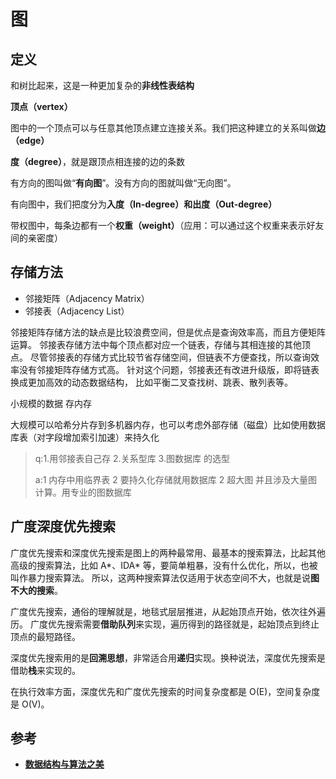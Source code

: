 # 图
## 定义
和树比起来，这是一种更加复杂的**非线性表结构**

**顶点（vertex）**

图中的一个顶点可以与任意其他顶点建立连接关系。我们把这种建立的关系叫做**边（edge）**

**度（degree）**，就是跟顶点相连接的边的条数

有方向的图叫做“**有向图**”。没有方向的图就叫做“无向图”。

有向图中，我们把度分为**入度（In-degree）和出度（Out-degree）**

带权图中，每条边都有一个**权重（weight）**（应用：可以通过这个权重来表示好友间的亲密度）

## 存储方法
* 邻接矩阵（Adjacency Matrix）
* 邻接表（Adjacency List）

邻接矩阵存储方法的缺点是比较浪费空间，但是优点是查询效率高，而且方便矩阵运算。
邻接表存储方法中每个顶点都对应一个链表，存储与其相连接的其他顶点。
尽管邻接表的存储方式比较节省存储空间，但链表不方便查找，所以查询效率没有邻接矩阵存储方式高。
针对这个问题，邻接表还有改进升级版，即将链表换成更加高效的动态数据结构，
比如平衡二叉查找树、跳表、散列表等。

小规模的数据 存内存

大规模可以哈希分片存到多机器内存，也可以考虑外部存储（磁盘）比如使用数据库表（对字段增加索引加速）来持久化

>q:1.用邻接表自己存
2.关系型库
3.图数据库 的选型
> 
> a:1 内存中用临界表
2 要持久化存储就用数据库
2 超大图 并且涉及大量图计算。用专业的图数据库

## 广度深度优先搜索
广度优先搜索和深度优先搜索是图上的两种最常用、最基本的搜索算法，比起其他高级的搜索算法，比如 A*、IDA* 等，要简单粗暴，没有什么优化，所以，也被叫作暴力搜索算法。
所以，这两种搜索算法仅适用于状态空间不大，也就是说**图不大的搜索**。

广度优先搜索，通俗的理解就是，地毯式层层推进，从起始顶点开始，依次往外遍历。
广度优先搜索需要**借助队列**来实现，遍历得到的路径就是，起始顶点到终止顶点的最短路径。

深度优先搜索用的是**回溯思想**，非常适合用**递归**实现。换种说法，深度优先搜索是借助**栈**来实现的。

在执行效率方面，深度优先和广度优先搜索的时间复杂度都是 O(E)，空间复杂度是 O(V)。
## 参考
* [**数据结构与算法之美**](http://gk.link/a/10p9l)
